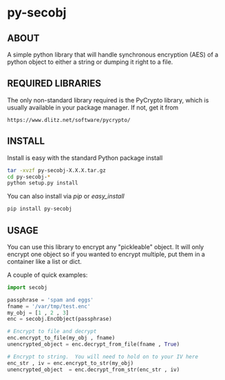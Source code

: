 # py-secobj #

## ABOUT ##
A simple python library that will handle synchronous encryption (AES) of
a python object to either a string or dumping it right to a file.

## REQUIRED LIBRARIES ##
The only non-standard library required is the PyCrypto library, which
is usually available in your package manager.  If not, get it from 

    https://www.dlitz.net/software/pycrypto/

## INSTALL ##
Install is easy with the standard Python package install

```bash
tar -xvzf py-secobj-X.X.X.tar.gz
cd py-secobj-*
python setup.py install
```

You can also install via *pip* or *easy_install*
    
```bash
pip install py-secobj
```

## USAGE ##
You can use this library to encrypt any "pickleable" object.  It will only
encrypt one object so if you wanted to encrypt multiple, put them in a
container like a list or dict.

A couple of quick examples:

```python
import secobj

passphrase = 'spam and eggs'
fname = '/var/tmp/test.enc'
my_obj = [1 , 2 , 3]
enc = secobj.EncObject(passphrase)

# Encrypt to file and decrypt
enc.encrypt_to_file(my_obj , fname)
unencrypted_object = enc.decrypt_from_file(fname , True)

# Encrypt to string.  You will need to hold on to your IV here
enc_str , iv = enc.encrypt_to_str(my_obj)
unencrypted_object  = enc.decrypt_from_str(enc_str , iv)
```

